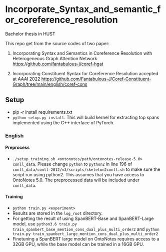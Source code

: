 # Incorporate_Syntax_and_semantic_for_coreference_resolution
Bachelor thesis in HUST

This repo get from the  source codes of two paper:

  1. Incorporating Syntax and Semantics in Coreference Resolution with Heterogeneous Graph Attention Network
  https://github.com/fantabulous-j/coref-hgat

  2. Incorporating Constituent Syntax for Coreference Resolution accepted at AAAI 2022
  https://github.com/Fantabulous-J/Coref-Constituent-Graph/tree/main/english/coref-cons

## Setup

- pip -r install requirements.txt
- ```python setup.py install```. This will build kernel for extracting top spans implemented using the C++ interface
  of PyTorch.

### English

#### Preprocess

- ```./setup_training.sh <ontonotes/path/ontonotes-release-5.0> conll_data```. Please change ```python``` to ```python2``` in line 196 of ```conll_data/conll-2012/v3/scripts/skeleton2conll.sh``` to make sure the script run using python2.
  This assumes that you have access to OntoNotes 5.0. The preprocessed data will be included under ```conll_data```. 


#### Training
- ```python train.py <experiment>```
- Results are stored in the ```log_root``` directory.
- For getting the result of using SpanBERT-Base and SpanBERT-Large model, use 
  ```python3.6 train.py train_spanbert_base_mention_cons_dual_plus_multi_order2``` and ```python train.py train_spanbert_large_mention_cons_dual_plus_multi_order2```
- Finetuning a SpanBERT large model on OntoNotes requires access to a 32GB GPU, while the base model
  can be trained in a 16GB GPU.



